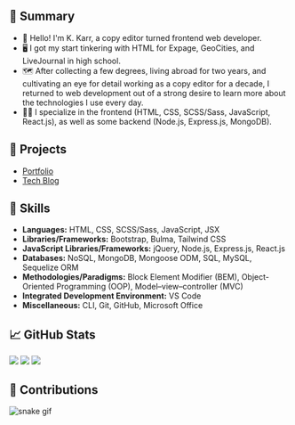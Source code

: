 ## 📝 Summary

- 👋 Hello! I'm K. Karr, a copy editor turned frontend web developer.
- 🖥️ I got my start tinkering with HTML for Expage, GeoCities, and LiveJournal in high school.
- 🗺️ After collecting a few degrees, living abroad for two years, and cultivating an eye for detail working as a copy editor for a decade, I returned to web development out of a strong desire to learn more about the technologies I use every day.
- 🐱‍💻 I specialize in the frontend (HTML, CSS, SCSS/Sass, JavaScript, React.js), as well as some backend (Node.js, Express.js, MongoDB).

## 📁 Projects

- [Portfolio](https://kkarrwrites.carrd.co/)
- [Tech Blog](https://gist.github.com/kkarrwrites)

## 🎨 Skills

- **Languages:** HTML, CSS, SCSS/Sass, JavaScript, JSX
- **Libraries/Frameworks:** Bootstrap, Bulma, Tailwind CSS
- **JavaScript Libraries/Frameworks:** jQuery, Node.js, Express.js, React.js
- **Databases:** NoSQL, MongoDB, Mongoose ODM, SQL, MySQL, Sequelize ORM
- **Methodologies/Paradigms:** Block Element Modifier (BEM), Object-Oriented Programming (OOP), Model–view–controller (MVC)
- **Integrated Development Environment:** VS Code
- **Miscellaneous:** CLI, Git, GitHub, Microsoft Office

## 📈 GitHub Stats

<img src="https://github-readme-stats.vercel.app/api/top-langs?username=kkarrwrites&layout=compact"/>
<img src="https://github-readme-stats.vercel.app/api?username=kkarrwrites&show_icons=true"/>
<img src="https://github-readme-streak-stats.herokuapp.com/?user=kkarrwrites"/>

## 🐍 Contributions

![snake gif](https://github.com/kkarrwrites/kkarrwrites/blob/output/github-contribution-grid-snake.gif)
